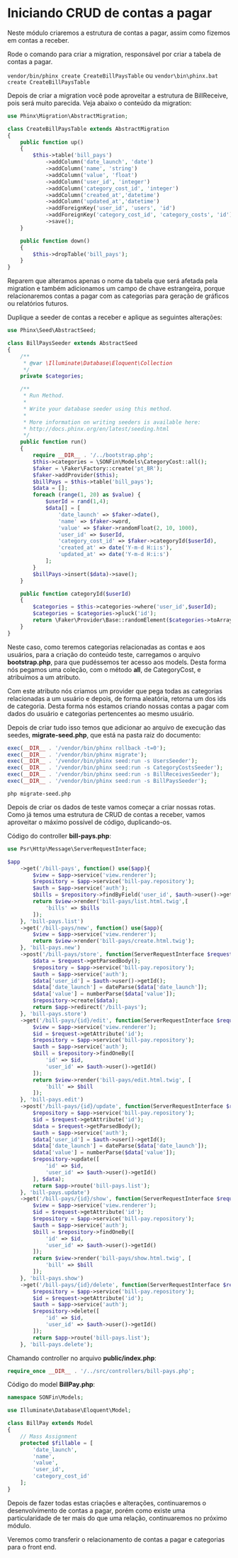 # Iniciando CRUD de contas a pagar

Neste módulo criaremos a estrutura de contas a pagar, assim como fizemos em contas a receber.

Rode o comando para criar a migration, responsável por criar a tabela de contas a pagar.

`vendor/bin/phinx create CreateBillPaysTable` ou `vendor\bin\phinx.bat create CreateBillPaysTable`

Depois de criar a migration você pode aproveitar a estrutura de BillReceive, pois será muito parecida. Veja abaixo o conteúdo da migration:

```php
use Phinx\Migration\AbstractMigration;

class CreateBillPaysTable extends AbstractMigration
{
    public function up()
    {
        $this->table('bill_pays')
            ->addColumn('date_launch', 'date')
            ->addColumn('name', 'string')
            ->addColumn('value', 'float')
            ->addColumn('user_id', 'integer')
            ->addColumn('category_cost_id', 'integer')
            ->addColumn('created_at','datetime')
            ->addColumn('updated_at','datetime')
            ->addForeignKey('user_id', 'users', 'id')
            ->addForeignKey('category_cost_id', 'category_costs', 'id')
            ->save();
    }

    public function down()
    {
        $this->dropTable('bill_pays');
    }
}
```

Reparem que alteramos apenas o nome da tabela que será afetada pela migration e também adicionamos um campo de chave estrangeira, porque relacionaremos contas a pagar com as categorias para geração de gráficos ou relatórios futuros.

Duplique a seeder de contas a receber e aplique as seguintes alterações:

```php
use Phinx\Seed\AbstractSeed;

class BillPaysSeeder extends AbstractSeed
{
    /**
     * @var \Illuminate\Database\Eloquent\Collection
     */
    private $categories;

    /**
     * Run Method.
     *
     * Write your database seeder using this method.
     *
     * More information on writing seeders is available here:
     * http://docs.phinx.org/en/latest/seeding.html
     */
    public function run()
    {
        require __DIR__ . '/../bootstrap.php';
        $this->categories = \SONFin\Models\CategoryCost::all();
        $faker = \Faker\Factory::create('pt_BR');
        $faker->addProvider($this);
        $billPays = $this->table('bill_pays');
        $data = [];
        foreach (range(1, 20) as $value) {
            $userId = rand(1,4);
            $data[] = [
                'date_launch' => $faker->date(),
                'name' => $faker->word,
                'value' => $faker->randomFloat(2, 10, 1000),
                'user_id' => $userId,
                'category_cost_id' => $faker->categoryId($userId),
                'created_at' => date('Y-m-d H:i:s'),
                'updated_at' => date('Y-m-d H:i:s')
            ];
        }
        $billPays->insert($data)->save();
    }

    public function categoryId($userId)
    {
        $categories = $this->categories->where('user_id',$userId);
        $categories = $categories->pluck('id');
        return \Faker\Provider\Base::randomElement($categories->toArray());
    }
}
```

Neste caso, como teremos categorias relacionadas as contas e aos usuários, para a criação do conteúdo teste, carregamos o arquivo **bootstrap.php**, para que pudéssemos ter acesso aos models. Desta forma nós pegamos uma coleção, com o método **all**, de CategoryCost, e atribuímos a um atributo.

Com este atributo nós criamos um provider que pega todas as categorias relacionadas a um usuário e depois, de forma aleatória, retorna um dos ids de categoria. Desta forma nós estamos criando nossas contas a pagar com dados do usuário e categorias pertencentes ao mesmo usuário. 

Depois de criar tudo isso temos que adicionar ao arquivo de execução das seedes, **migrate-seed.php**, que está na pasta raiz do documento:

```php
exec(__DIR__ . '/vendor/bin/phinx rollback -t=0');
exec(__DIR__ . '/vendor/bin/phinx migrate');
exec(__DIR__ . '/vendor/bin/phinx seed:run -s UsersSeeder');
exec(__DIR__ . '/vendor/bin/phinx seed:run -s CategoryCostsSeeder');
exec(__DIR__ . '/vendor/bin/phinx seed:run -s BillReceivesSeeder');
exec(__DIR__ . '/vendor/bin/phinx seed:run -s BillPaysSeeder');
```

`php migrate-seed.php`

Depois de criar os dados de teste vamos começar a criar nossas rotas. Como já temos uma estrutura de CRUD de contas a receber, vamos aproveitar o máximo possível de código, duplicando-os.

Código do controller **bill-pays.php**:

```php
use Psr\Http\Message\ServerRequestInterface;

$app
    ->get('/bill-pays', function() use($app){
        $view = $app->service('view.renderer');
        $repository = $app->service('bill-pay.repository');
        $auth = $app->service('auth');
        $bills = $repository->findByField('user_id', $auth->user()->getId());
        return $view->render('bill-pays/list.html.twig',[
            'bills' => $bills
        ]);
    }, 'bill-pays.list')
    ->get('/bill-pays/new', function() use($app){
        $view = $app->service('view.renderer');
        return $view->render('bill-pays/create.html.twig');
    }, 'bill-pays.new')
    ->post('/bill-pays/store', function(ServerRequestInterface $request) use($app){
        $data = $request->getParsedBody();
        $repository = $app->service('bill-pay.repository');
        $auth = $app->service('auth');
        $data['user_id'] = $auth->user()->getId();
        $data['date_launch'] = dateParse($data['date_launch']);
        $data['value'] = numberParse($data['value']);
        $repository->create($data);
        return $app->redirect('/bill-pays');
    }, 'bill-pays.store')
    ->get('/bill-pays/{id}/edit', function(ServerRequestInterface $request) use($app){
        $view = $app->service('view.renderer');
        $id = $request->getAttribute('id');
        $repository = $app->service('bill-pay.repository');
        $auth = $app->service('auth');
        $bill = $repository->findOneBy([
            'id' => $id,
            'user_id' => $auth->user()->getId()
        ]);
        return $view->render('bill-pays/edit.html.twig', [
            'bill' => $bill
        ]);
    }, 'bill-pays.edit')
    ->post('/bill-pays/{id}/update', function(ServerRequestInterface $request) use($app) {
        $repository = $app->service('bill-pay.repository');
        $id = $request->getAttribute('id');
        $data = $request->getParsedBody();
        $auth = $app->service('auth');
        $data['user_id'] = $auth->user()->getId();
        $data['date_launch'] = dateParse($data['date_launch']);
        $data['value'] = numberParse($data['value']);
        $repository->update([
            'id' => $id,
            'user_id' => $auth->user()->getId()
        ], $data);
        return $app->route('bill-pays.list');
    }, 'bill-pays.update')
    ->get('/bill-pays/{id}/show', function(ServerRequestInterface $request) use($app){
        $view = $app->service('view.renderer');
        $id = $request->getAttribute('id');
        $repository = $app->service('bill-pay.repository');
        $auth = $app->service('auth');
        $bill = $repository->findOneBy([
            'id' => $id,
            'user_id' => $auth->user()->getId()
        ]);
        return $view->render('bill-pays/show.html.twig', [
            'bill' => $bill
        ]);
    }, 'bill-pays.show')
    ->get('/bill-pays/{id}/delete', function(ServerRequestInterface $request) use($app){
        $repository = $app->service('bill-pay.repository');
        $id = $request->getAttribute('id');
        $auth = $app->service('auth');
        $repository->delete([
            'id' => $id,
            'user_id' => $auth->user()->getId()
        ]);
        return $app->route('bill-pays.list');
    }, 'bill-pays.delete');
```

Chamando controller no arquivo **public/index.php**:

```php
require_once __DIR__ . '/../src/controllers/bill-pays.php';
```

Código do model **BillPay.php**:

```php
namespace SONFin\Models;

use Illuminate\Database\Eloquent\Model;

class BillPay extends Model
{
    // Mass Assignment
    protected $fillable = [
        'date_launch',
        'name',
        'value',
        'user_id',
        'category_cost_id'
    ];
}
```

Depois de fazer todas estas criações e alterações, continuaremos o desenvolvimento de contas a pagar, porém como existe uma particularidade de ter mais do que uma relação, continuaremos no próximo módulo.

Veremos como transferir o relacionamento de contas a pagar e categorias para o front end.